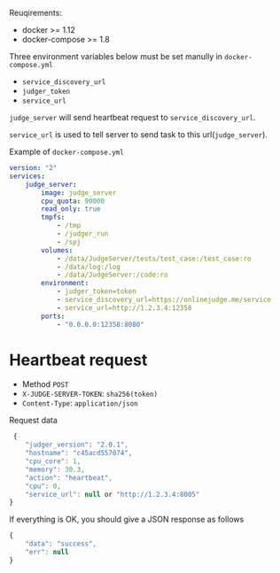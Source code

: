 Reuqirements:

  - docker >= 1.12
  - docker-compose >= 1.8

Three environment variables below must be set manully in `docker-compose.yml`
 
  - `service_discovery_url`
  - `judger_token`
  - `service_url`

`judge_server` will send heartbeat request to `service_discovery_url`.
  
`service_url` is used to tell server to send task to this url(`judge_server`).

Example of `docker-compose.yml`

```yml
version: "2"
services:
    judge_server:
        image: judge_server
        cpu_quota: 90000
        read_only: true
        tmpfs:
            - /tmp
            - /judger_run
            - /spj
        volumes:
            - /data/JudgeServer/tests/test_case:/test_case:ro
            - /data/log:/log
            - /data/JudgeServer:/code:ro
        environment:
            - judger_token=token
            - service_discovery_url=https://onlinejudge.me/service
            - service_url=http://1.2.3.4:12358
        ports:
            - "0.0.0.0:12358:8080"
```

# Heartbeat request

  - Method `POST`
  - `X-JUDGE-SERVER-TOKEN`: `sha256(token)`
  - `Content-Type`: `application/json`


Request data

```js
 {
    "judger_version": "2.0.1",
    "hostname": "c45acd557074",
    "cpu_core": 1,
    "memory": 30.3,
    "action": "heartbeat",
    "cpu": 0,
    "service_url": null or "http://1.2.3.4:8005"
}
```

If everything is OK, you should give a JSON response as follows

```js
{
    "data": "success",
    "err": null
}
```

